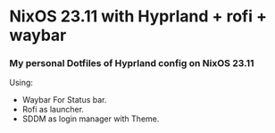 # NixOS 23.11 with Hyprland + rofi + waybar

### My personal Dotfiles of Hyprland config on NixOS 23.11

Using:

- Waybar For Status bar.
- Rofi as launcher.
- SDDM as login manager with Theme.
